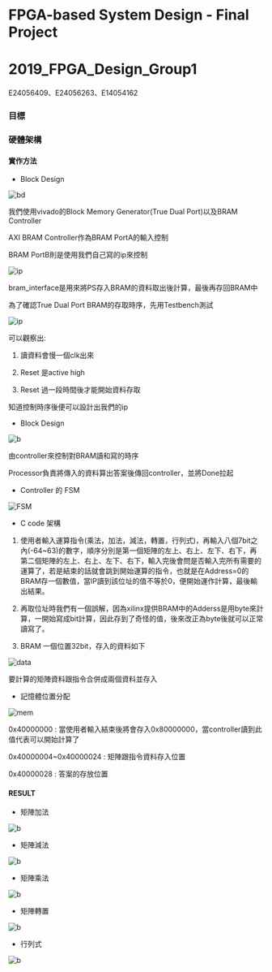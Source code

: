 # FPGA-based System Design - Final Project
# 2019_FPGA_Design_Group1
E24056409、E24056263、E14054162

### 目標




### 硬體架構




#### 實作方法
* Block Design

![bd](images/block_design.PNG)

我們使用vivado的Block Memory Generator(True Dual Port)以及BRAM Controller

AXI BRAM Controller作為BRAM PortA的輸入控制

BRAM PortB則是使用我們自己寫的ip來控制

![ip](images/ip.PNG)

bram_interface是用來將PS存入BRAM的資料取出後計算，最後再存回BRAM中

為了確認True Dual Port BRAM的存取時序，先用Testbench測試

![ip](images/1.PNG)

可以觀察出:

1. 讀資料會慢一個clk出來

2. Reset 是active high

3. Reset 過一段時間後才能開始資料存取

知道控制時序後便可以設計出我們的ip

* Block Design

![b](images/ip_block.png)

由controller來控制對BRAM讀和寫的時序

Processor負責將傳入的資料算出答案後傳回controller，並將Done拉起

* Controller 的 FSM


![FSM](images/FSM.png)

* C code 架構

1. 使用者輸入運算指令(乘法，加法，減法，轉置，行列式)，再輸入八個7bit之內(-64~63)的數字，順序分別是第一個矩陣的左上、右上、左下、右下，再第二個矩陣的左上、右上、左下、右下，輸入完後會問是否輸入完所有需要的運算了，若是結束的話就會跳到開始運算的指令，也就是在Address=0的BRAM存一個數值，當IP讀到該位址的值不等於0，便開始運作計算，最後輸出結果。

2. 再取位址時我們有一個誤解，因為xilinx提供BRAM中的Adderss是用byte來計算，一開始寫成bit計算，因此存到了奇怪的值，後來改正為byte後就可以正常讀寫了。

3. BRAM 一個位置32bit，存入的資料如下

![data](images/data.png)

要計算的矩陣資料跟指令合併成兩個資料並存入

* 記憶體位置分配

![mem](images/memory.PNG)

0x40000000 : 當使用者輸入結束後將會存入0x80000000，當controller讀到此值代表可以開始計算了

0x40000004~0x40000024 : 矩陣跟指令資料存入位置

0x40000028 : 答案的存放位置

#### RESULT
* 矩陣加法

![b](images/add.PNG)

* 矩陣減法

![b](images/sub.PNG)

* 矩陣乘法

![b](images/mul.PNG)

* 矩陣轉置

![b](images/tran.PNG)

* 行列式

![b](images/det.PNG)
